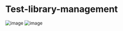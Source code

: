 # Test-library-management
![image](https://github.com/user-attachments/assets/a90aa80a-66e5-4d53-af58-cc440b539bd4)
![image](https://github.com/user-attachments/assets/cc1d4006-d7d0-440f-b0a7-a8b3e063f262)
